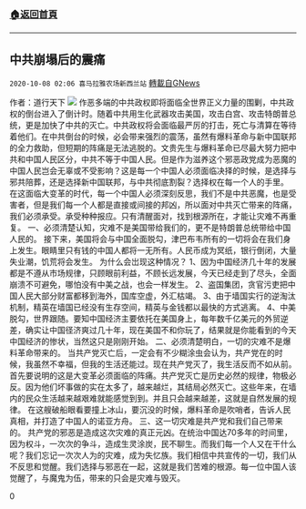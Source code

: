 ###  [:house:返回首頁](https://github.com/ourhimalayas/txt)
---

## 中共崩塌后的震痛
`2020-10-08 02:06 喜马拉雅农场新西兰站` [轉載自GNews](https://gnews.org/zh-hant/410060/)

作者：道行天下
![]()![](https://s3.amazonaws.com/gnews-media-offload/wp-content/uploads/2020/10/06222452/66.jpg)
作恶多端的中共政权即将面临全世界正义力量的围剿，中共政权的倒台进入了倒计时。随着中共用生化武器攻击美国，攻击白宫、攻击特朗普总统，更是加快了中共的灭亡。中共政权将会面临最严厉的打击，死亡与清算在等待着他们。在中共倒台的时候，必会带来强烈的震荡，虽然有爆料革命与新中国联邦的全力救助，但短期的阵痛是无法逃脱的。文贵先生与爆料革命已尽最大努力把中共和中国人民区分，中共不等于中国人民。但是作为滋养这个邪恶政党成为恶魔的中国人民岂会无辜或不受影响？这是每一个中国人必须面临决择的时候，是选择与邪共陪葬，还是选择新中国联邦，与中共彻底割裂？选择权在每一个人的手里。
在这面临大变革的时代，每一个中国人必须深刻反思，我们不是中共恶魔，也是受害者，但是我们每一个人都是直接或间接的邦凶，所以面对中共灭亡带来的阵痛，我们必须承受。承受种种报应。只有清醒面对，找到根源所在，才能让灾难不再重复。
一、必须清楚认知，灾难不是美国带给我们的，更不是特朗普总统带给中国人民的。
接下来，美国将会与中国全面脱勾，津巴布韦所有的一切将会在我们身上发生。眼睛里只有钱的中国人都将一无所有。人民币成为冥纸，银行倒闭，大量失业潮，饥荒将会发生。
为什么会岀现这种情况？
1、因为中国经济几十年的发展都是不遵从市场规律，只顾眼前利益，不顾长远发展，今天已经走到了尽头，全面崩溃不可避免，哪怕没有中美之战，也会一样发生。
2、盗国集团，贪官污吏把中国人民大部分财富都移到海外，国库空虚，外汇枯竭。
3、由于墙国实行的逆淘汰机制，精英在墙国已经没有生存空间，精英与金钱都以最快的方式逃离。
4、中美脱勾，世界跟随。要知中国经济主要依托在美国身上，每年数千亿美元的外贸逆差，确实让中国径济爽过几十年，现在美国不和你玩了，结果就是你能看到的今天中国经济的惨状，当然这只是刚刚开始。
二、必须清楚明白，一切的灾难不是爆料革命带来的。
当共产党灭亡后，一定会有不少糊涂虫会认为，共产党在的时候，我虽然不幸福，但我的生活还能过。现在共产党灭了，我生活反而不如从前。
首先要说明的这是大变革必须面临的阵痛。共产党灭亡是历史必然的规律，物极必反。因为他们坏事做的实在太多了，越来越烂，其结局必然灭亡。这些年来，在墙内的民众生活越来越艰难就能感觉到到。并且只会越来越差，这就是自然发展的规律。
在这艘破船眼看要撞上冰山，要沉没的时候，爆料革命是吹哨者，告诉人民真相，并打造了中国人的诺亚方舟。
三、这一切灾难是共产党和我们自己带来的。
共产党的邪恶是造成这次灾难的真正元凶。在统治中国达70多年的时间里，因为权斗，一次次的争斗，造成生灵涂炭，民不聊生。而我们每一个人又在干什么呢？我们忘记一次次人为的灾难，成为失忆族。我们相信中共宣传的一切，我们从不反思和觉醒。我们选择与邪恶在一起，这就是我们苦难的根源。每一位中国人该觉醒了，与魔鬼为伍，带来的只会是灾难与毁灭。

0
